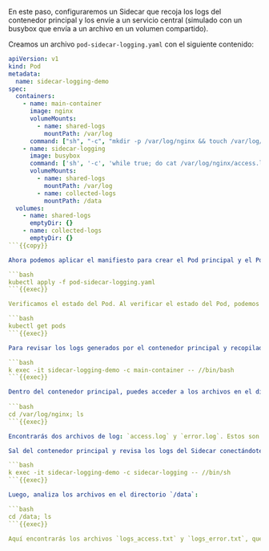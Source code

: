 En este paso, configuraremos un Sidecar que recoja los logs del contenedor principal y los envíe a un servicio central (simulado con un busybox que envía a un archivo en un volumen compartido).

Creamos un archivo `pod-sidecar-logging.yaml` con el siguiente contenido:

```yaml
apiVersion: v1
kind: Pod
metadata:
  name: sidecar-logging-demo
spec:
  containers:
    - name: main-container
      image: nginx
      volumeMounts:
        - name: shared-logs
          mountPath: /var/log
      command: ["sh", "-c", "mkdir -p /var/log/nginx && touch /var/log/nginx/access.log /var/log/nginx/error.log && nginx -g 'daemon off;'"]
    - name: sidecar-logging
      image: busybox
      command: ['sh', '-c', 'while true; do cat /var/log/nginx/access.log > /data/logs_access.txt; cat /var/log/nginx/error.log > /data/logs_error.txt; sleep 5; done']
      volumeMounts:
        - name: shared-logs
          mountPath: /var/log
        - name: collected-logs
          mountPath: /data
  volumes:
    - name: shared-logs
      emptyDir: {}
    - name: collected-logs
      emptyDir: {}
```{{copy}}

Ahora podemos aplicar el manifiesto para crear el Pod principal y el Pod Sidecar:

```bash
kubectl apply -f pod-sidecar-logging.yaml
```{{exec}}

Verificamos el estado del Pod. Al verificar el estado del Pod, podemos observar que tanto el sidecar como el contenedor principal se están ejecutando simultáneamente.

```bash
kubectl get pods
```{{exec}}

Para revisar los logs generados por el contenedor principal y recopilados por el Sidecar, ejecuta el siguiente comando:

```bash
k exec -it sidecar-logging-demo -c main-container -- //bin/bash
```{{exec}}

Dentro del contenedor principal, puedes acceder a los archivos en el directorio `/var/log/nginx`:
 
```bash
cd /var/log/nginx; ls
```{{exec}}

Encontrarás dos archivos de log: `access.log` y `error.log`. Estos son los archivos que Nginx utiliza para guardar sus registros.

Sal del contenedor principal y revisa los logs del Sidecar conectándote al contenedor Sidecar:

```bash
k exec -it sidecar-logging-demo -c sidecar-logging -- //bin/sh
```{{exec}}

Luego, analiza los archivos en el directorio `/data`:

```bash
cd /data; ls
```{{exec}}

Aquí encontrarás los archivos `logs_access.txt` y `logs_error.txt`, que son la recopilación de los logs generados por Nginx en el directorio `/var/log/nginx`.